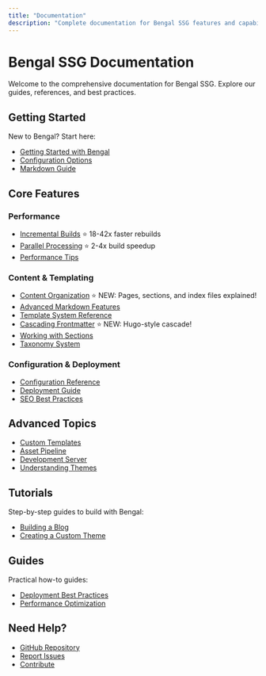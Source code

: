 ```yaml
---
title: "Documentation"
description: "Complete documentation for Bengal SSG features and capabilities"
---
```


# Bengal SSG Documentation

Welcome to the comprehensive documentation for Bengal SSG. Explore our guides, references, and best practices.

## Getting Started

New to Bengal? Start here:

- [Getting Started with Bengal](/posts/getting-started-with-bengal/)
- [Configuration Options](/posts/configuration-options/)
- [Markdown Guide](/posts/markdown-guide/)

## Core Features

### Performance

- [Incremental Builds](/docs/incremental-builds/) ⭐ 18-42x faster rebuilds
- [Parallel Processing](/docs/parallel-processing/) ⭐ 2-4x build speedup
- [Performance Tips](/posts/performance-tips/)

### Content & Templating

- [Content Organization](/docs/content-organization/) ⭐ NEW: Pages, sections, and index files explained!
- [Advanced Markdown Features](/docs/advanced-markdown/)
- [Template System Reference](/docs/template-system/)
- [Cascading Frontmatter](/docs/cascading-frontmatter/) ⭐ NEW: Hugo-style cascade!
- [Working with Sections](/posts/working-with-sections/)
- [Taxonomy System](/posts/taxonomy-system/)

### Configuration & Deployment

- [Configuration Reference](/docs/configuration-reference/)
- [Deployment Guide](/posts/deployment-guide/)
- [SEO Best Practices](/posts/seo-best-practices/)

## Advanced Topics

- [Custom Templates](/posts/custom-templates/)
- [Asset Pipeline](/posts/asset-pipeline/)
- [Development Server](/posts/dev-server/)
- [Understanding Themes](/posts/understanding-themes/)

## Tutorials

Step-by-step guides to build with Bengal:

- [Building a Blog](/tutorials/building-a-blog/)
- [Creating a Custom Theme](/tutorials/custom-theme/)

## Guides

Practical how-to guides:

- [Deployment Best Practices](/guides/deployment-best-practices/)
- [Performance Optimization](/guides/performance-optimization/)

## Need Help?

- [GitHub Repository](https://github.com/bengal-ssg/bengal)
- [Report Issues](https://github.com/bengal-ssg/bengal/issues)
- [Contribute](https://github.com/bengal-ssg/bengal/blob/main/CONTRIBUTING.md)

